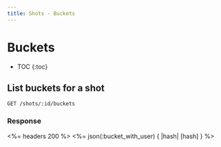 ```yaml
---
title: Shots - Buckets
---
```


# Buckets

* TOC
{:toc}

## List buckets for a shot

    GET /shots/:id/buckets

### Response

<%= headers 200 %>
<%= json(:bucket_with_user) { |hash| [hash] } %>
